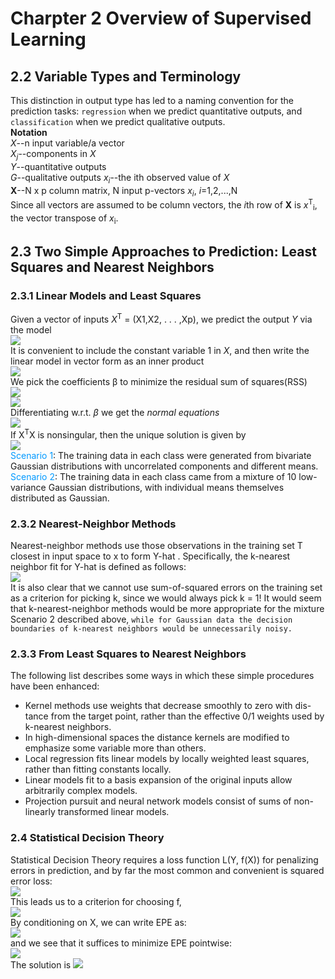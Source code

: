 # Charpter 2 Overview of Supervised Learning
## 2.2 Variable Types and Terminology
This distinction in output type has led to a naming convention for the<br>
prediction tasks: `regression` when we predict quantitative outputs, and<br> 
`classification` when we predict qualitative outputs.<br>
**Notation**<br>
*X*--n input variable/a vector<br>
*X*<sub>*j*</sub>--components in *X*<br>
*Y*--quantitative outputs<br>
*G*--qualitative outputs
*x*<sub>*i*</sub>--the ith observed value of *X*<br>
**X**--N x p column matrix, N input p-vectors *x*<sub>*i*</sub>, *i*=1,2,...,N<br>
Since all vectors are assumed to be column vectors, the *i*th row of **X** is *x*<sup>T</sup><sub>i</sub>, the vector transpose of *x*<sub>i</sub>.
## 2.3 Two Simple Approaches to Prediction: Least Squares and Nearest Neighbors
### 2.3.1 Linear Models and Least Squares
Given a vector of inputs *X*<sup>T</sup> = (X1,X2, . . . ,Xp), we predict the output *Y*  via the model<br>
<img src="http://latex.codecogs.com/gif.latexx?\%20\hat{Y}=\hat{\beta_o}+%20\sum_{j=1}^{p}{X_j}{\hat\beta_j}"><br>
It is convenient to include the constant variable 1 in *X*, and then write the linear model in vector form
as an inner product<br>
<img src="http://latex.codecogs.com/gif.latexx?\%20\hat{Y}=X^T\hat{\beta}"><br>
We pick the coefficients β to minimize the residual sum of squares(RSS)<br>
<img src="http://latex.codecogs.com/gif.latexx?\%20RSS(\beta)=%20\sum_{i=1}^{N}(y_i-x_i^T\beta)^2"><br>
<img src="http://latex.codecogs.com/gif.latexx?\%20RSS(\beta)=%20(y-X\beta)^T(y-X\beta)"><br>
Differentiating w.r.t. *β* we get the *normal equations*<br>
<img src="http://latex.codecogs.com/gif.latexx?\%20X^T(y-X\beta)=0"><br>
If X<sup>T</sup>X is nonsingular, then the unique solution is given by<br>
<img src="http://latex.codecogs.com/gif.latexx?\%20\hat{\beta}=(X^TX)^{-1}X^Ty"><br>
<font color=#0099ff>Scenario 1</font>: The training data in each class were generated from bivariate
Gaussian distributions with uncorrelated components and different
means.<br>
<font color=#0099ff>Scenario 2</font>: The training data in each class came from a mixture of 10 low-
variance Gaussian distributions, with individual means themselves
distributed as Gaussian.<br>
### 2.3.2 Nearest-Neighbor Methods
Nearest-neighbor methods use those observations in the training set T closest in input space to x to form Y-hat . Specifically, the k-nearest neighbor fit for Y-hat is defined as follows:<br>
<img src="http://latex.codecogs.com/gif.latexx?\%20\hat{Y}(x)%20=\frac{1}{2}\sum_{x_i%20\in%20N_k(x)}y_i"><br>
It is also clear that we cannot use sum-of-squared errors on the training
set as a criterion for picking k, since we would always pick k = 1! It would
seem that k-nearest-neighbor methods would be more appropriate for the
mixture Scenario 2 described above, `while for Gaussian data the decision
boundaries of k-nearest neighbors would be unnecessarily noisy.`<br>
### 2.3.3 From Least Squares to Nearest Neighbors
The following list describes some ways in which these simple procedures have been enhanced:<br>
* Kernel methods use weights that decrease smoothly to zero with dis-
tance from the target point, rather than the effective 0/1 weights used
by k-nearest neighbors.<br>
* In high-dimensional spaces the distance kernels are modified to emphasize some variable more than others.
* Local regression fits linear models by locally weighted least squares, rather than fitting constants locally.
* Linear models fit to a basis expansion of the original inputs allow arbitrarily complex models.
* Projection pursuit and neural network models consist of sums of non-linearly transformed linear models.
### 2.4 Statistical Decision Theory
Statistical Decision Theory requires a loss function L(Y, f(X)) for penalizing errors in prediction, and by far the most
common and convenient is squared error loss:<br>
<img src="http://latex.codecogs.com/gif.latexx?\%20\http://latex.codecogs.com/gif.latexx?\%20\L(Y,%20f(x))=(Y-f(x))^2"><br>
This leads us to a criterion for choosing f,<br>
<img src="http://latex.codecogs.com/gif.latexx?\%20\http://latex.codecogs.com/gif.latexx?\%20EPE(f)=E(Y-f(x))^2=\int{[y-f(x)]^2Pr(dx,dy)}"><br>
By conditioning on X, we can write EPE as:<br>
<img src="http://latex.codecogs.com/gif.latexx?\%20EPE(f)=E(Y-f(x))^2=E_XE_Y_|_X([Y-f(x)]^2|X)"><br>
and we see that it suffices to minimize EPE pointwise:<br>
<img src="http://latex.codecogs.com/gif.latexx?\%20f(x)=argmin_cE_Y_|_X([Y-c]^2|X=x)"><br>
The solution is
<img src="http://latex.codecogs.com/gif.latexx?\%20f(x)=E(Y|X=x)"><br>








